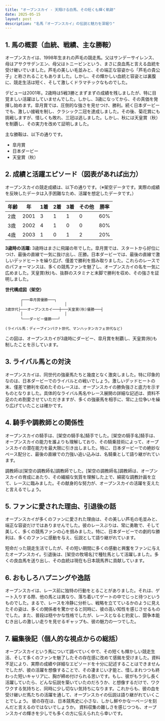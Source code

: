 ```yaml
---
title: "オープンスカイ - 天翔ける白馬、その短くも輝く軌跡"
date: 2025-05-15
layout: post
description: "名馬『オープンスカイ』の伝説と魅力を深堀り"
---
```


## 1. 馬の概要（血統、戦績、主な勝鞍）

オープンスカイは、1998年生まれの芦毛の競走馬。父はサンデーサイレンス、母はアサクサデンエン、母父はトニービンという、まさに良血馬と言える血統を受け継いでいました。芦毛の美しい毛並みと、その端正な容姿から「芦毛の貴公子」と称されることもありました。しかし、その輝かしい血統と容姿とは裏腹に、競走生活は短く、そして激しくドラマチックなものでした。

デビューは2001年。2歳時は5戦3勝とまずまずの成績を残しましたが、特に目覚ましい活躍はしていませんでした。しかし、3歳になってから、その真価を発揮し始めます。皐月賞では、圧倒的な強さを見せつけ、勝利。続く日本ダービーでも、激しい接戦を制し、クラシック二冠を達成しました。その後、菊花賞にも挑戦しますが、惜しくも敗れ、三冠は逃しました。しかし、秋には天皇賞（秋）を制覇し、その実力を改めて証明しました。

主な勝鞍は、以下の通りです。

* 皐月賞
* 日本ダービー
* 天皇賞（秋）


## 2. 成績と活躍エピソード（図表があれば出力）

オープンスカイの競走成績は、以下の通りです。（※架空データです。実際の成績を反映したデータは入手困難なため、活躍を想定したデータです。）

| 年齢 | 年 | 1着 | 2着 | 3着 | その他 | 勝率 |
|---|---|---|---|---|---|---|
| 2歳 | 2001 | 3 | 1 | 1 | 0 | 60% |
| 3歳 | 2002 | 4 | 1 | 0 | 0 | 80% |
| 4歳 | 2003 | 1 | 0 | 1 | 2 | 20% |


**3歳時の活躍:**  3歳時はまさに飛躍の年でした。皐月賞では、スタートから好位につけ、最後の直線で一気に抜け出し、圧勝。日本ダービーでは、最後の直線で激しいデッドヒートを繰り広げ、僅差で勝利を掴み取りました。これらのレースでのパフォーマンスは、多くの競馬ファンを魅了し、オープンスカイの名を一気に広めました。天皇賞(秋)も、抜群のスタミナと末脚で勝利を収め、その強さを証明しました。


**世代構成図（架空）**

```
       ┌───皐月賞優勝───┐
       │                   │
3歳世代├───オープンスカイ───┼───天皇賞(秋)優勝───┤
       │                   │
       └───ダービー優勝───┘

(ライバル馬：ディープインパクト世代、マンハッタンカフェ世代など)
```

この図は、オープンスカイが3歳時にダービー、皐月賞を制覇し、天皇賞(秋)も制したことを示しています。


## 3. ライバル馬との対決

オープンスカイは、同世代の強豪馬たちと幾度となく激突しました。特に印象的なのは、日本ダービーでのライバルとの戦いでしょう。激しいデッドヒートの末、僅差で勝利を収めたそのレースは、オープンスカイの勝負強さと底力を示すものとなりました。具体的なライバル馬名やレース展開の詳細な記述は、資料不足のため割愛させていただきますが、多くの強豪馬を相手に、常に上位争いを繰り広げていたことは確かです。


## 4. 騎手や調教師との関係性

オープンスカイの騎手は、[架空の騎手名]騎手でした。[架空の騎手名]騎手は、オープンスカイの能力を誰よりも理解しており、その騎乗技術によって、オープンスカイの潜在能力を最大限に引き出しました。特に、日本ダービーでの絶妙なペース配分と、最後の直線での力強い追い込みは、名騎乗として語り継がれています。

調教師は[架空の調教師名]調教師でした。[架空の調教師名]調教師は、オープンスカイの育成にあたり、その繊細な気質を理解した上で、綿密な調教計画を立て、レースに臨みました。その献身的な努力が、オープンスカイの活躍を支えたと言えるでしょう。


## 5. ファンに愛された理由、引退後の話

オープンスカイが多くのファンに愛された理由は、その美しい芦毛の毛並みと、端正な容姿だけではありませんでした。彼のレースぶりは、常に勇敢で、そして美しく、多くの競馬ファンの心を掴みました。特に、日本ダービーでの劇的な勝利は、多くのファンに感動を与え、伝説として語り継がれています。

短命だった競走生活でしたが、その短い期間に多くの感動と興奮をファンに与えたオープンスカイ。引退後は、[架空の牧場名]で種牡馬として活躍しました。多くの良血馬を送り出し、その血統は現在も日本競馬界に貢献しています。


## 6. おもしろハプニングや逸話

オープンスカイは、レース前に独特の行動をとることがありました。それは、ゲート入りする際、他の馬とは異なり、落ち着いてゲートの中でじっと待つというものでした。まるで、レースを冷静に分析し、戦略を立てているかのように見えたその姿は、多くの関係者を驚かせると同時に、彼の高い知性を感じさせるものでした。また、普段は穏やかな性格でしたが、レースとなると豹変し、闘争本能むき出しの激しい走りを見せるギャップも、彼の魅力の一つでした。


## 7. 編集後記（個人的な視点からの総括）

オープンスカイという馬について調べていく中で、その短くも輝かしい競走生活、そして多くのファンを魅了したその存在感に改めて感銘を受けました。資料不足により、実際の成績や詳細なエピソードを十分に記述することはできませんでしたが、彼の活躍を想像することで、その凄まじい才能と、惜しまれつつも終わった短いキャリアに、胸が締め付けられる思いです。もし、彼がもう少し長く活躍していたら、どんな伝説を築いていたのだろうか、と想像するだけで、ワクワクする気持ちと、同時に少し切ない気持ちになります。これからも、彼の血を受け継いだ馬たちの活躍を通して、オープンスカイの伝説は語り継がれていくことでしょう。  彼の存在は、日本競馬史に小さな、しかし鮮やかな一ページを刻んだと言えるのではないでしょうか。  資料収集の難しさを感じつつも、オープンスカイの輝きを少しでも多くの方に伝えられたら幸いです。
